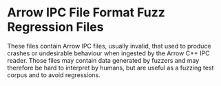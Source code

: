 # Arrow IPC File Format Fuzz Regression Files

These files contain Arrow IPC files, usually invalid, that used to produce
crashes or undesirable behaviour when ingested by the Arrow C++ IPC reader.
Those files may contain data generated by fuzzers and may therefore be hard
to interpret by humans, but are useful as a fuzzing test corpus and to avoid
regressions.
